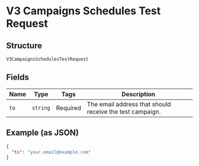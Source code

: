 
# V3 Campaigns Schedules Test Request

## Structure

`V3CampaignsSchedulesTestRequest`

## Fields

| Name | Type | Tags | Description |
|  --- | --- | --- | --- |
| `to` | `string` | Required | The email address that should receive the test campaign. |

## Example (as JSON)

```json
{
  "to": "your.email@example.com"
}
```

